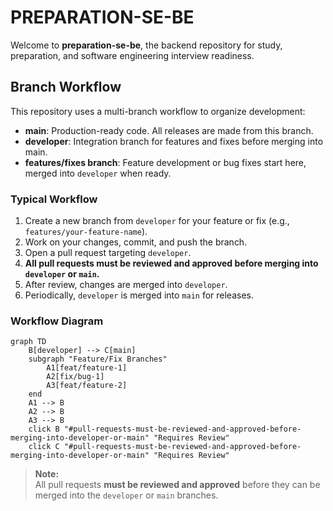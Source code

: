 # PREPARATION-SE-BE

Welcome to **preparation-se-be**, the backend repository for study, preparation, and software engineering interview readiness.

## Branch Workflow

This repository uses a multi-branch workflow to organize development:

- **main**: Production-ready code. All releases are made from this branch.
- **developer**: Integration branch for features and fixes before merging into main.
- **features/fixes branch**: Feature development or bug fixes start here, merged into `developer` when ready.

### Typical Workflow

1. Create a new branch from `developer` for your feature or fix (e.g., `features/your-feature-name`).
2. Work on your changes, commit, and push the branch.
3. Open a pull request targeting `developer`.
4. **All pull requests must be reviewed and approved before merging into `developer` or `main`.**
5. After review, changes are merged into `developer`.
6. Periodically, `developer` is merged into `main` for releases.

### Workflow Diagram

```mermaid
graph TD
    B[developer] --> C[main]
    subgraph "Feature/Fix Branches"
        A1[feat/feature-1]
        A2[fix/bug-1]
        A3[feat/feature-2]
    end
    A1 --> B
    A2 --> B
    A3 --> B
    click B "#pull-requests-must-be-reviewed-and-approved-before-merging-into-developer-or-main" "Requires Review"
    click C "#pull-requests-must-be-reviewed-and-approved-before-merging-into-developer-or-main" "Requires Review"
```

> **Note:**  
> All pull requests **must be reviewed and approved** before they can be merged into the `developer` or `main` branches.

